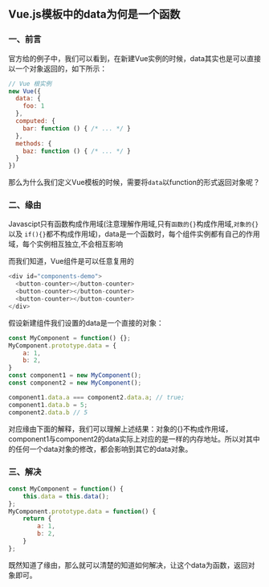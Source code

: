 ## Vue.js模板中的data为何是一个函数

### 一、前言

官方给的例子中，我们可以看到，在新建Vue实例的时候，data其实也是可以直接以一个对象返回的，如下所示：

```javascript
// Vue 根实例
new Vue({
  data: {
    foo: 1
  },
  computed: {
    bar: function () { /* ... */ }
  },
  methods: {
    baz: function () { /* ... */ }
  }
})
```

那么为什么我们定义Vue模板的时候，需要将`data`以function的形式返回对象呢？

### 二、缘由

Javascipt只有函数构成作用域(注意理解作用域,只有`函数的{}`构成作用域,`对象的{}`以及 `if(){}`都不构成作用域)，data是一个函数时，每个组件实例都有自己的作用域，每个实例相互独立,不会相互影响

而我们知道，Vue组件是可以任意复用的

```javascript
<div id="components-demo">
  <button-counter></button-counter>
  <button-counter></button-counter>
  <button-counter></button-counter>
</div>
```

假设新建组件我们设置的data是一个直接的对象：

```javascript
const MyComponent = function() {};
MyComponent.prototype.data = {
    a: 1,
    b: 2,
}
const component1 = new MyComponent();
const component2 = new MyComponent();

component1.data.a === component2.data.a; // true;
component1.data.b = 5;
component2.data.b // 5
```

对应缘由下面的解释，我们可以理解上述结果：对象的{}不构成作用域，component1与component2的data实际上对应的是一样的内存地址。所以对其中的任何一个data对象的修改，都会影响到其它的data对象。

### 三、解决

```javascript
const MyComponent = function() {
    this.data = this.data();
};
MyComponent.prototype.data = function() {
    return {
        a: 1,
        b: 2,
    }
};
```

既然知道了缘由，那么就可以清楚的知道如何解决，让这个data为函数，返回对象即可。